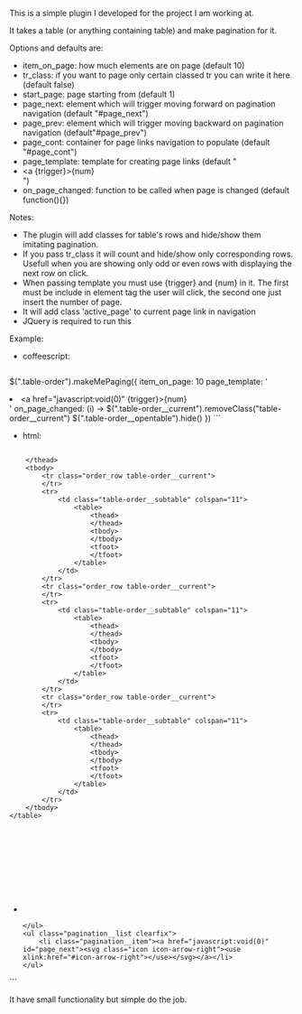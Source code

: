 This is a simple plugin I developed for the project I am working at.

It takes a table (or anything containing table) and make pagination for it.

Options and defaults are:
* item_on_page: how much elements are on page (default 10)
* tr_class: if you want to page only certain classed tr you can write it here (default false)
* start_page: page starting from (default 1)
* page_next: element which will trigger moving forward on pagination navigation (default "#page_next")
* page_prev: element which will trigger moving backward on pagination navigation (default"#page_prev")
* page_cont: container for page links navigation to populate (default "#page_cont")
* page_template: template for creating page links (default "<li><a {trigger}>{num}</a></li>")
* on_page_changed: function to be called when page is changed (default function(){})

Notes:
* The plugin will add classes for table's rows and hide/show them imitating pagination.
* If you pass tr_class it will count and hide/show only corresponding rows. Usefull when you are showing only odd or even rows with displaying the next row on click.
* When passing template you must use {trigger} and {num} in it. The first must be include in element tag the user will click, the second one just insert the number of page.
* It will add class 'active_page' to current page link in navigation
* JQuery is required to run this

Example:
* coffeescript:
    ```javascript
$(".table-order").makeMePaging({
    item_on_page: 10
    page_template: '<li class="pagination__item"><a href="javascript:void(0)" {trigger}>{num}</a></li>'
    on_page_changed: (i) ->
        $(".table-order__current").removeClass("table-order__current")
        $(".table-order__opentable").hide()
})
    ```
* html:
    ```html

<div class="table-order table-order_orders">
    <table>
        <thead>

        </thead>
        <tbody>
            <tr class="order_row table-order__current">
            </tr>
            <tr>
                <td class="table-order__subtable" colspan="11">
                    <table>
                        <thead>
                        </thead>
                        <tbody>
                        </tbody>
                        <tfoot>
                        </tfoot>
                    </table>
                </td>
            </tr>
            <tr class="order_row table-order__current">
            </tr>
            <tr>
                <td class="table-order__subtable" colspan="11">
                    <table>
                        <thead>
                        </thead>
                        <tbody>
                        </tbody>
                        <tfoot>
                        </tfoot>
                    </table>
                </td>
            </tr>
            <tr class="order_row table-order__current">
            </tr>
            <tr>
                <td class="table-order__subtable" colspan="11">
                    <table>
                        <thead>
                        </thead>
                        <tbody>
                        </tbody>
                        <tfoot>
                        </tfoot>
                    </table>
                </td>
            </tr>
        </tbody>
    </table>
</div>

<div class="pagination pagination_left clearfix">
    <ul class="pagination__list clearfix">
        <li class="pagination__item"><a href="javascript:void(0)" id="page_prev"><svg class="icon icon-arrow-left"><use xlink:href="#icon-arrow-left"></use></svg></a></li>
    </ul>
    <ul class="pagination__list clearfix" id="page_cont">

    </ul>
    <ul class="pagination__list clearfix">
        <li class="pagination__item"><a href="javascript:void(0)" id="page_next"><svg class="icon icon-arrow-right"><use xlink:href="#icon-arrow-right"></use></svg></a></li>
    </ul>
</div>
    ```

It have small functionality but simple do the job.
